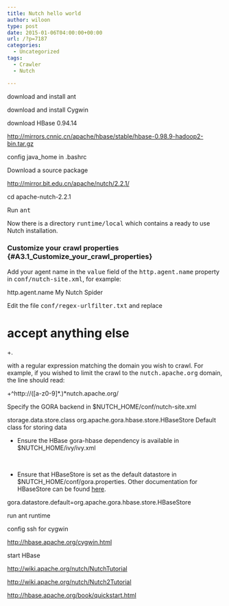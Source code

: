```yaml
---
title: Nutch hello world
author: wiloon
type: post
date: 2015-01-06T04:00:00+00:00
url: /?p=7187
categories:
  - Uncategorized
tags:
  - Crawler
  - Nutch

---
```

download and install ant

download and install Cygwin

download HBase 0.94.14

http://mirrors.cnnic.cn/apache/hbase/stable/hbase-0.98.9-hadoop2-bin.tar.gz



config java_home in .bashrc

Download a source package

http://mirror.bit.edu.cn/apache/nutch/2.2.1/

cd apache-nutch-2.2.1

Run <tt class="backtick">ant</tt>

Now there is a directory <tt class="backtick">runtime/local</tt> which contains a ready to use Nutch installation.

### Customize your crawl properties {#A3.1_Customize_your_crawl_properties}

Add your agent name in the <tt class="backtick">value</tt> field of the <tt class="backtick">http.agent.name</tt> property in <tt class="backtick">conf/nutch-site.xml</tt>, for example:

<property>
<span id="line-2-1" class="anchor"></span> <name>http.agent.name</name>
<span id="line-3-1" class="anchor"></span> <value>My Nutch Spider</value>
<span id="line-4-1" class="anchor"></span></property>

Edit the file <tt class="backtick">conf/regex-urlfilter.txt</tt> and replace

# accept anything else
<span id="line-2-2" class="anchor"></span>+.

<p class="line862">
  with a regular expression matching the domain you wish to crawl. For example, if you wished to limit the crawl to the <tt class="backtick">nutch.apache.org</tt> domain, the line should read:<span id="line-113" class="anchor"></span><span id="line-114" class="anchor"></span>


<span id="line-1-7" class="anchor"></span> +^http://([a-z0-9]*\.)*nutch.apache.org/


Specify the GORA backend in $NUTCH_HOME/conf/nutch-site.xml



<property>
<span id="line-2" class="anchor"></span> <name>storage.data.store.class</name>
<span id="line-3" class="anchor"></span> <value>org.apache.gora.hbase.store.HBaseStore</value>
<span id="line-4" class="anchor"></span> <description>Default class for storing data</description>
<span id="line-5" class="anchor"></span></property>



  * Ensure the HBase gora-hbase dependency is available in $NUTCH_HOME/ivy/ivy.xml<span id="line-26" class="anchor"></span><span id="line-27" class="anchor"></span>

<span id="line-1-1" class="anchor"></span>    <!-- Uncomment this to use HBase as Gora backend. -->
<span id="line-2-1" class="anchor"></span>    
<span id="line-3-1" class="anchor"></span>    <dependency org="org.apache.gora" name="gora-hbase" rev="0.4" conf="*->default" />



  * <p class="line862">
      Ensure that HBaseStore is set as the default datastore in $NUTCH_HOME/conf/gora.properties. Other documentation for HBaseStore can be found <a class="http" href="http://gora.apache.org/current/gora-hbase.html">here</a>.<span id="line-34" class="anchor"></span><span id="line-35" class="anchor"></span>
    

<span id="line-1-2" class="anchor"></span>    gora.datastore.default=org.apache.gora.hbase.store.HBaseStore



run ant runtime

config ssh for cygwin

http://hbase.apache.org/cygwin.html

start HBase



http://wiki.apache.org/nutch/NutchTutorial

http://wiki.apache.org/nutch/Nutch2Tutorial

http://hbase.apache.org/book/quickstart.html